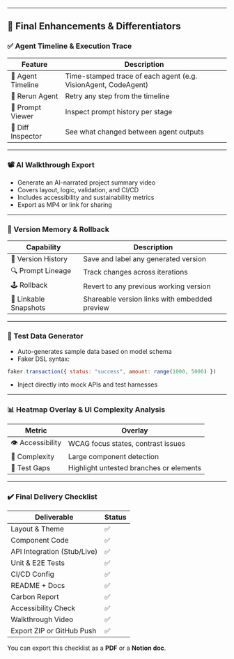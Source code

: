 
---

## 🔁 Final Enhancements & Differentiators

### ✅ Agent Timeline & Execution Trace

| Feature | Description |
|--------|-------------|
| 🧩 Agent Timeline | Time-stamped trace of each agent (e.g. VisionAgent, CodeAgent) |
| 🔁 Rerun Agent | Retry any step from the timeline |
| 🧠 Prompt Viewer | Inspect prompt history per stage |
| 📄 Diff Inspector | See what changed between agent outputs |

---

### 📽️ AI Walkthrough Export

- Generate an AI-narrated project summary video
- Covers layout, logic, validation, and CI/CD
- Includes accessibility and sustainability metrics
- Export as MP4 or link for sharing

---

### 🧠 Version Memory & Rollback

| Capability | Description |
|------------|-------------|
| 🧬 Version History | Save and label any generated version |
| 🔍 Prompt Lineage | Track changes across iterations |
| 🕹️ Rollback | Revert to any previous working version |
| 🔗 Linkable Snapshots | Shareable version links with embedded preview |

---

### 🧪 Test Data Generator

- Auto-generates sample data based on model schema
- Faker DSL syntax:
```js
faker.transaction({ status: "success", amount: range(1000, 5000) })
```
- Inject directly into mock APIs and test harnesses

---

### 📊 Heatmap Overlay & UI Complexity Analysis

| Metric | Overlay |
|--------|---------|
| 👁️ Accessibility | WCAG focus states, contrast issues |
| 🧠 Complexity | Large component detection |
| 🧪 Test Gaps | Highlight untested branches or elements |

---

### ✔️ Final Delivery Checklist

| Deliverable | Status |
|-------------|--------|
| Layout & Theme | ✅ |
| Component Code | ✅ |
| API Integration (Stub/Live) | ✅ |
| Unit & E2E Tests | ✅ |
| CI/CD Config | ✅ |
| README + Docs | ✅ |
| Carbon Report | ✅ |
| Accessibility Check | ✅ |
| Walkthrough Video | ✅ |
| Export ZIP or GitHub Push | ✅ |

You can export this checklist as a **PDF** or a **Notion doc**.